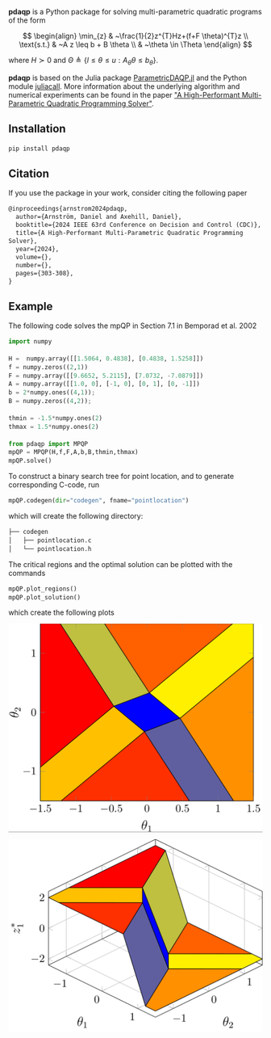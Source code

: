 **pdaqp** is a Python package for solving multi-parametric quadratic programs of the form

$$
\begin{align}
\min_{z} &  ~\frac{1}{2}z^{T}Hz+(f+F \theta)^{T}z \\
\text{s.t.} & ~A z \leq b + B \theta \\
& ~\theta \in \Theta
\end{align}
$$

where $H \succ 0$ and $\Theta \triangleq \lbrace l \leq \theta \leq u : A_{\theta} \theta \leq b_{\theta}\rbrace$.

**pdaqp** is based on the Julia package [ParametricDAQP.jl](https://github.com/darnstrom/ParametricDAQP.jl/) and the Python module [juliacall](https://juliapy.github.io/PythonCall.jl/stable/juliacall/).  More information about the underlying algorithm and numerical experiments can be found in the paper ["A High-Performant Multi-Parametric Quadratic Programming Solver"](https://arxiv.org/abs/2404.05511).
 

## Installation
```bash
pip install pdaqp
```
## Citation
If you use the package in your work, consider citing the following paper

```
@inproceedings{arnstrom2024pdaqp,
  author={Arnström, Daniel and Axehill, Daniel},
  booktitle={2024 IEEE 63rd Conference on Decision and Control (CDC)}, 
  title={A High-Performant Multi-Parametric Quadratic Programming Solver}, 
  year={2024},
  volume={},
  number={},
  pages={303-308},
}
```

## Example
The following code solves the mpQP in Section 7.1 in Bemporad et al. 2002
```python
import numpy

H =  numpy.array([[1.5064, 0.4838], [0.4838, 1.5258]])
f = numpy.zeros((2,1))
F = numpy.array([[9.6652, 5.2115], [7.0732, -7.0879]])
A = numpy.array([[1.0, 0], [-1, 0], [0, 1], [0, -1]])
b = 2*numpy.ones((4,1));
B = numpy.zeros((4,2));

thmin = -1.5*numpy.ones(2)
thmax = 1.5*numpy.ones(2)

from pdaqp import MPQP
mpQP = MPQP(H,f,F,A,b,B,thmin,thmax)
mpQP.solve()
```
To construct a binary search tree for point location, and to generate corresponding C-code, run 
```python
mpQP.codegen(dir="codegen", fname="pointlocation")
```
which will create the following directory:
```bash
├── codegen
│   ├── pointlocation.c
│   └── pointlocation.h
```
The critical regions and the optimal solution can be plotted with the commands
```python
mpQP.plot_regions()
mpQP.plot_solution()
```
which create the following plots
<p align="center">
  <img src="https://github.com/darnstrom/pdaqp/blob/main/docs/imgs/example_regions.png?raw=true" width="600" alt="critical_regions" align="center"/>
</p>
<p align="center">
  <img src="https://github.com/darnstrom/pdaqp/raw/docs/docs/imgs/example_solution.png?raw=true" width="600" alt="solution_component" align="center"/>
</p>

